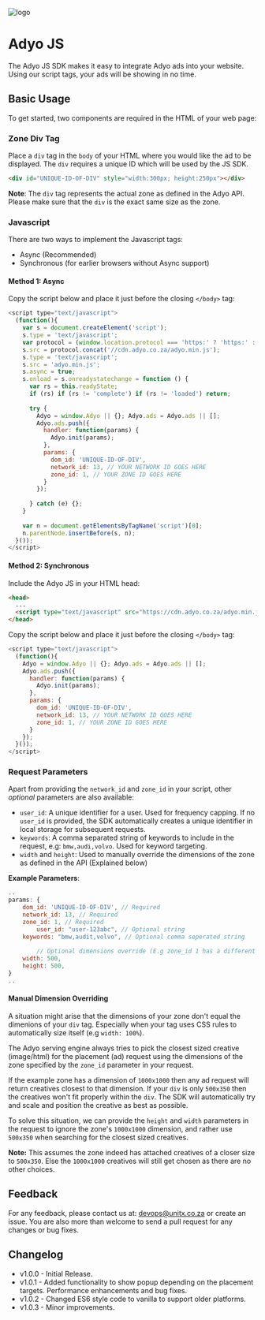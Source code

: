 ![logo](https://i.imgur.com/NHC1sJX.png)

# Adyo JS 

The Adyo JS SDK makes it easy to integrate Adyo ads into your website. Using our script tags, your ads will be showing in no time.

## Basic Usage

To get started, two components are required in the HTML of your web page:

### Zone Div Tag

Place a `div` tag in the `body` of your HTML where you would like the ad to be displayed. The `div` requires a unique ID which will be used by the JS SDK.

``` html
<div id="UNIQUE-ID-OF-DIV" style="width:300px; height:250px"></div>
```
**Note**: The `div` tag represents the actual zone as defined in the Adyo API. Please make sure that the `div` is the exact same size as the zone.

### Javascript

There are two ways to implement the Javascript tags:

* Async (Recommended)
* Synchronous (for earlier browsers without Async support)

#### Method 1: Async

Copy the script below and place it just before the closing `</body>` tag:

```js
<script type="text/javascript">
  (function(){
    var s = document.createElement('script'); 
    s.type = 'text/javascript';
    var protocol = (window.location.protocol === 'https:' ? 'https:' : 'http:');
    s.src = protocol.concat('//cdn.adyo.co.za/adyo.min.js');
    s.type = 'text/javascript';
    s.src = 'adyo.min.js';
    s.async = true;
    s.onload = s.onreadystatechange = function () {
      var rs = this.readyState; 
      if (rs) if (rs != 'complete') if (rs != 'loaded') return;
  
      try {
        Adyo = window.Adyo || {}; Adyo.ads = Adyo.ads || [];
        Adyo.ads.push({
          handler: function(params) { 
            Adyo.init(params); 
          },
          params: { 
            dom_id: 'UNIQUE-ID-OF-DIV',
            network_id: 13, // YOUR NETWORK ID GOES HERE
            zone_id: 1, // YOUR ZONE ID GOES HERE
          }
        });
        
      } catch (e) {};
    }
  
    var n = document.getElementsByTagName('script')[0]; 
    n.parentNode.insertBefore(s, n);
  }());
</script>
```



#### Method 2: Synchronous

Include the Adyo JS in your HTML head:

``` html
<head>
  ...
  <script type="text/javascript" src="https://cdn.adyo.co.za/adyo.min.js"></script>
</head>
```


Copy the script below and place it just before the closing `</body>` tag:

```javascript
<script type="text/javascript">
  (function(){
    Adyo = window.Adyo || {}; Adyo.ads = Adyo.ads || [];
    Adyo.ads.push({
      handler: function(params) { 
        Adyo.init(params); 
      },
      params: { 
        dom_id: 'UNIQUE-ID-OF-DIV',
        network_id: 13, // YOUR NETWORK ID GOES HERE
        zone_id: 1, // YOUR ZONE ID GOES HERE
      }
    });
  }());
</script>	
```




### Request Parameters

Apart from providing the `network_id` and `zone_id` in your script, other *optional* parameters are also available:

* `user_id`: A unique identifier for a user. Used for frequency capping. If no `user_id` is provided, the SDK automatically creates a unique identifier in local storage for subsequent requests.
* `keywords`: A comma separated string of keywords to include in the request, e.g: `bmw,audi,volvo`. Used for keyword targeting.
* `width` and `height`: Used to manually override the dimensions of the zone as defined in the API (Explained below)



**Example Parameters**:

```javascript
..
params: { 
	dom_id: 'UNIQUE-ID-OF-DIV', // Required
	network_id: 13, // Required
	zone_id: 1, // Required
        user_id: "user-123abc", // Optional string
  	keywords: "bmw,audit,volvo", // Optional comma seperated string
      
        // Optional dimensions override (E.g zone_id 1 has a different height and width to our current situation). Used to fetch the closest sized ad.
  	width: 500,
  	height: 500,
}
..
```



#### Manual Dimension Overriding

A situation might arise that the dimensions of your zone don't equal the dimenions of your `div` tag. Especially when your tag uses CSS rules to automatically size itself (e.g `width: 100%`).

The Adyo serving engine always tries to pick the closest sized creative (image/html) for the placement (ad) request using the dimensions of the zone specified by the `zone_id` parameter in your request.

If the example zone has a dimension of `1000x1000` then any ad request will return creatives closest to that dimension. If your `div` is only `500x350` then the creatives won't fit properly within the `div`. The SDK will automatically try and scale and position the creative as best as possible.

To solve this situation, we can provide the `height` and `width` parameters in the request to ignore the zone's `1000x1000` dimension, and rather use `500x350` when searching for the closest sized creatives.

**Note:** This assumes the zone indeed has attached creatives of a closer size to `500x350`. Else the `1000x1000` creatives will still get chosen as there are no other choices.



## Feedback

For any feedback, please contact us at: devops@unitx.co.za or create an issue. You are also more than welcome to send a pull request for any changes or bug fixes.



## Changelog

- v1.0.0 - Initial Release.
- v1.0.1 - Added functionality to show popup depending on the placement targets. Performance enhancements and bug fixes.
- v1.0.2 - Changed ES6 style code to vanilla to support older platforms.
- v1.0.3 - Minor improvements.
